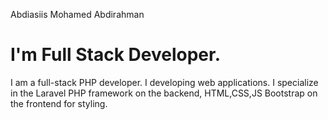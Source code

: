 Abdiasiis Mohamed Abdirahman
# I'm Full Stack Developer.
I am a full-stack PHP developer.
I developing web applications.
I specialize in the Laravel PHP framework on the backend, HTML,CSS,JS Bootstrap on the frontend for styling. 
